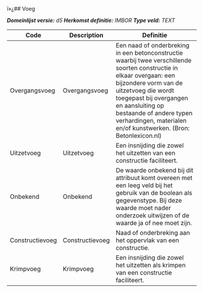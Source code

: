 ï»¿## Voeg

*__Domeinlijst versie:__ d5*
*__Herkomst definitie:__ IMBOR*
*__Type veld:__ TEXT*

|__Code__ |__Description__ |__Definitie__	|
|	---	|	---	|   ---	| 
| Overgangsvoeg | Overgangsvoeg | Een naad of onderbreking in een betonconstructie waarbij twee verschillende soorten constructie in elkaar overgaan: een bijzondere vorm van de uitzetvoeg die wordt toegepast bij overgangen en aansluiting op bestaande of andere typen verhardingen, materialen en/of kunstwerken. (Bron: Betonlexicon.nl) |
| Uitzetvoeg | Uitzetvoeg | Een insnijding die zowel het uitzetten van een constructie faciliteert. |
| Onbekend | Onbekend | De waarde onbekend bij dit attribuut komt overeen met een leeg veld bij het gebruik van de boolean als gegevenstype. Bij deze waarde moet nader onderzoek uitwijzen of de waarde ja of nee moet zijn. |
| Constructievoeg | Constructievoeg | Naad of onderbreking aan het oppervlak van een constructie. |
| Krimpvoeg | Krimpvoeg | Een insnijding die zowel het uitzetten als krimpen van een constructie faciliteert. |
